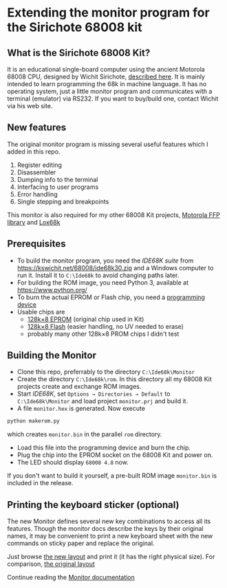 # Extending the monitor program for the Sirichote 68008 kit

## What is the Sirichote 68008 Kit?

It is an educational single-board computer using the ancient Motorola 68008 CPU,
designed by Wichit Sirichote, [described here](https://kswichit.net/68008/68008.htm).
It is mainly intended to learn programming the 68k in machine language. It has no operating
system, just a little monitor program and communicates with a terminal (emulator) via RS232.
If you want to buy/build one, contact Wichit via his web site.

## New features

The original monitor program is missing several useful features which I added in this repo. 

1. Register editing
2. Disassembler
3. Dumping info to the terminal
4. Interfacing to user programs
5. Error handling
6. Single stepping and breakpoints

This monitor is also required for my other 68008 Kit projects,
[Motorola FFP library](https://github.com/bayerf42/MotoFFP) and
[Lox68k](https://github.com/bayerf42/Lox68k)

## Prerequisites

* To build the monitor program, you need the
  *IDE68K suite* from https://kswichit.net/68008/ide68k30.zip and a Windows computer to run it.
  Install it to `C:\Ide68k` to avoid changing paths later. 
* For building the ROM image, you need Python 3, available at https://www.python.org/
* To burn the actual EPROM or Flash chip, you need a [programming device](https://www.google.com/search?q=tl866ii+plus)
* Usable chips are
  * [128k×8 EPROM](https://www.microchip.com/en-us/product/AT27C010) (original chip used in Kit)
  * [128k×8 Flash](https://www.microchip.com/en-us/product/SST39SF010A) (easier handling, no UV needed to erase)
  * probably many other 128k×8 PROM chips I didn't test

## Building the Monitor

* Clone this repo, preferrably to the directory `C:\Ide68k\Monitor`
* Create the directory `C:\Ide68k\rom`. In this directory all my 68008 Kit projects create and exchange
  ROM images.
* Start *IDE68K*, set `Options → Directories → Default` to `C:\Ide68k\Monitor`
  and load project `monitor.prj` and build it.
* A file `monitor.hex` is generated. Now execute
```sh
python makerom.py
```
which creates `monitor.bin` in the parallel `rom` directory.
* Load this file into the programming device and burn the chip.
* Plug the chip into the EPROM socket on the 68008 Kit and power on.
* The LED should display `68008 4.8` now.

If you don't want to build it yourself, a pre-built ROM image `monitor.bin`
is included in the release.


## Printing the keyboard sticker (optional)

The new Monitor defines several new key combinations to access all its features. Though the
monitor docs describe the keys by their original names, it may be convenient to print a new
keyboard sheet with the new commands on sticky paper and replace the original.

Just browse [the new layout](keyboard/keys.html) and print it (it has the right physical size).
For comparison, [the original layout](keyboard/keys_org.html)

Continue reading the [Monitor documentation](doc/monitor_doc.md)
